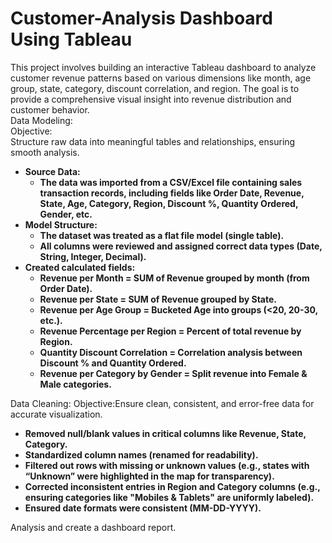 # Customer-Analysis Dashboard Using Tableau

This project involves building an interactive Tableau dashboard to analyze customer revenue patterns based on various dimensions like month, age group, state, category, discount correlation, and region. The goal is to provide a comprehensive visual insight into revenue distribution and customer behavior.
<br>
Data Modeling:
<br>
Objective:
<br>
Structure raw data into meaningful tables and relationships, ensuring smooth analysis.
- **Source Data:**
   - **The data was imported from a CSV/Excel file containing sales transaction records, including fields like Order Date, Revenue, State, Age, Category, Region, Discount %, Quantity Ordered, Gender, etc.**
- **Model Structure:**
   - **The dataset was treated as a flat file model (single table).**
   - **All columns were reviewed and assigned correct data types (Date, String, Integer, Decimal).**
- **Created calculated fields:**
   - **Revenue per Month = SUM of Revenue grouped by month (from Order Date).**
   - **Revenue per State = SUM of Revenue grouped by State.**
   - **Revenue per Age Group = Bucketed Age into groups (<20, 20-30, etc.).**
   - **Revenue Percentage per Region = Percent of total revenue by Region.**
   - **Quantity Discount Correlation = Correlation analysis between Discount % and Quantity Ordered.**
   - **Revenue per Category by Gender = Split revenue into Female & Male categories.**

Data Cleaning:
Objective:Ensure clean, consistent, and error-free data for accurate visualization.
- **Removed null/blank values in critical columns like Revenue, State, Category.**
- **Standardized column names (renamed for readability).**
- **Filtered out rows with missing or unknown values (e.g., states with “Unknown” were highlighted in the map for transparency).**
- **Corrected inconsistent entries in Region and Category columns (e.g., ensuring categories like "Mobiles & Tablets" are uniformly labeled).**
- **Ensured date formats were consistent (MM-DD-YYYY).**


Analysis and create a dashboard report.
